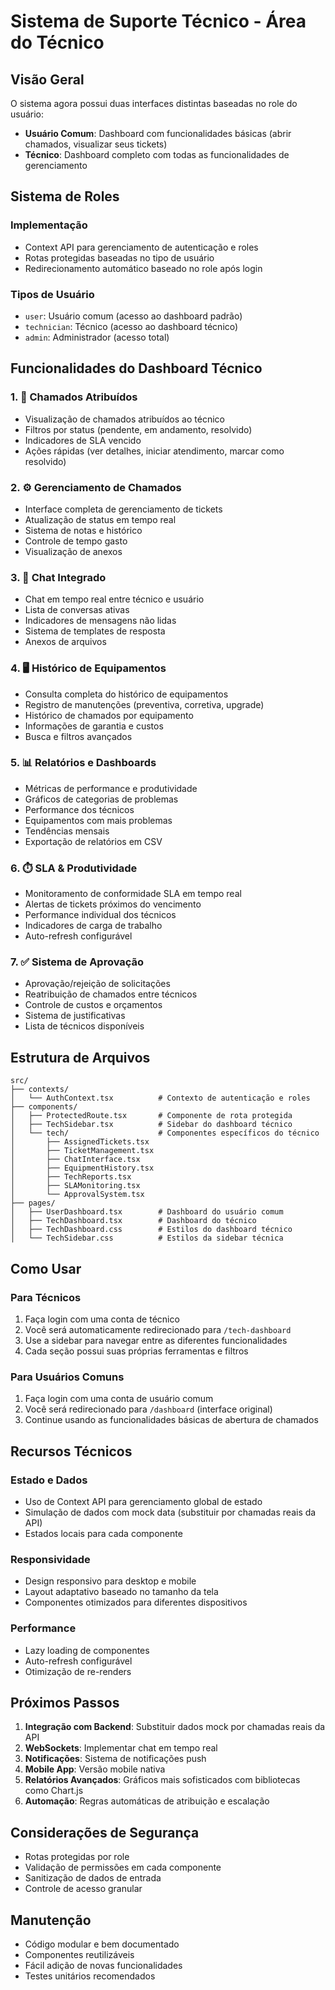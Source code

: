 # Sistema de Suporte Técnico - Área do Técnico

## Visão Geral

O sistema agora possui duas interfaces distintas baseadas no role do usuário:

- **Usuário Comum**: Dashboard com funcionalidades básicas (abrir chamados, visualizar seus tickets)
- **Técnico**: Dashboard completo com todas as funcionalidades de gerenciamento

## Sistema de Roles

### Implementação
- Context API para gerenciamento de autenticação e roles
- Rotas protegidas baseadas no tipo de usuário
- Redirecionamento automático baseado no role após login

### Tipos de Usuário
- `user`: Usuário comum (acesso ao dashboard padrão)
- `technician`: Técnico (acesso ao dashboard técnico)
- `admin`: Administrador (acesso total)

## Funcionalidades do Dashboard Técnico

### 1. 🎫 Chamados Atribuídos
- Visualização de chamados atribuídos ao técnico
- Filtros por status (pendente, em andamento, resolvido)
- Indicadores de SLA vencido
- Ações rápidas (ver detalhes, iniciar atendimento, marcar como resolvido)

### 2. ⚙️ Gerenciamento de Chamados
- Interface completa de gerenciamento de tickets
- Atualização de status em tempo real
- Sistema de notas e histórico
- Controle de tempo gasto
- Visualização de anexos

### 3. 💬 Chat Integrado
- Chat em tempo real entre técnico e usuário
- Lista de conversas ativas
- Indicadores de mensagens não lidas
- Sistema de templates de resposta
- Anexos de arquivos

### 4. 🖥️ Histórico de Equipamentos
- Consulta completa do histórico de equipamentos
- Registro de manutenções (preventiva, corretiva, upgrade)
- Histórico de chamados por equipamento
- Informações de garantia e custos
- Busca e filtros avançados

### 5. 📊 Relatórios e Dashboards
- Métricas de performance e produtividade
- Gráficos de categorias de problemas
- Performance dos técnicos
- Equipamentos com mais problemas
- Tendências mensais
- Exportação de relatórios em CSV

### 6. ⏱️ SLA & Produtividade
- Monitoramento de conformidade SLA em tempo real
- Alertas de tickets próximos do vencimento
- Performance individual dos técnicos
- Indicadores de carga de trabalho
- Auto-refresh configurável

### 7. ✅ Sistema de Aprovação
- Aprovação/rejeição de solicitações
- Reatribuição de chamados entre técnicos
- Controle de custos e orçamentos
- Sistema de justificativas
- Lista de técnicos disponíveis

## Estrutura de Arquivos

```
src/
├── contexts/
│   └── AuthContext.tsx          # Contexto de autenticação e roles
├── components/
│   ├── ProtectedRoute.tsx       # Componente de rota protegida
│   ├── TechSidebar.tsx          # Sidebar do dashboard técnico
│   └── tech/                    # Componentes específicos do técnico
│       ├── AssignedTickets.tsx
│       ├── TicketManagement.tsx
│       ├── ChatInterface.tsx
│       ├── EquipmentHistory.tsx
│       ├── TechReports.tsx
│       ├── SLAMonitoring.tsx
│       └── ApprovalSystem.tsx
├── pages/
│   ├── UserDashboard.tsx        # Dashboard do usuário comum
│   ├── TechDashboard.tsx        # Dashboard do técnico
│   ├── TechDashboard.css        # Estilos do dashboard técnico
│   └── TechSidebar.css          # Estilos da sidebar técnica
```

## Como Usar

### Para Técnicos
1. Faça login com uma conta de técnico
2. Você será automaticamente redirecionado para `/tech-dashboard`
3. Use a sidebar para navegar entre as diferentes funcionalidades
4. Cada seção possui suas próprias ferramentas e filtros

### Para Usuários Comuns
1. Faça login com uma conta de usuário comum
2. Você será redirecionado para `/dashboard` (interface original)
3. Continue usando as funcionalidades básicas de abertura de chamados

## Recursos Técnicos

### Estado e Dados
- Uso de Context API para gerenciamento global de estado
- Simulação de dados com mock data (substituir por chamadas reais da API)
- Estados locais para cada componente

### Responsividade
- Design responsivo para desktop e mobile
- Layout adaptativo baseado no tamanho da tela
- Componentes otimizados para diferentes dispositivos

### Performance
- Lazy loading de componentes
- Auto-refresh configurável
- Otimização de re-renders

## Próximos Passos

1. **Integração com Backend**: Substituir dados mock por chamadas reais da API
2. **WebSockets**: Implementar chat em tempo real
3. **Notificações**: Sistema de notificações push
4. **Mobile App**: Versão mobile nativa
5. **Relatórios Avançados**: Gráficos mais sofisticados com bibliotecas como Chart.js
6. **Automação**: Regras automáticas de atribuição e escalação

## Considerações de Segurança

- Rotas protegidas por role
- Validação de permissões em cada componente
- Sanitização de dados de entrada
- Controle de acesso granular

## Manutenção

- Código modular e bem documentado
- Componentes reutilizáveis
- Fácil adição de novas funcionalidades
- Testes unitários recomendados
